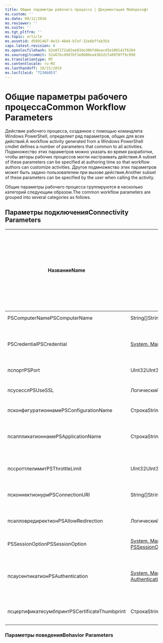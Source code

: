 ```yaml
---
title: Общие параметры рабочего процесса | Документация Майкрософт
ms.custom: ''
ms.date: 09/12/2016
ms.reviewer: ''
ms.suite: ''
ms.tgt_pltfrm: ''
ms.topic: article
ms.assetid: d5891467-8e13-484d-b7af-32e6bffab35d
caps.latest.revision: 4
ms.openlocfilehash: b2e8f272a82ee03de306fd8eac45e109142f6284
ms.sourcegitcommit: 52a67bcd9d7bf3e8600ea4302d1fa8970ff9c998
ms.translationtype: MT
ms.contentlocale: ru-RU
ms.lasthandoff: 10/15/2019
ms.locfileid: "72366053"
---
```

# <a name="common-workflow-parameters"></a><span data-ttu-id="8e016-102">Общие параметры рабочего процесса</span><span class="sxs-lookup"><span data-stu-id="8e016-102">Common Workflow Parameters</span></span>

<span data-ttu-id="8e016-103">Действие рабочего процесса, созданное с помощью командлета Windows PowerShell, определяет ряд параметров, общих для всех действий.</span><span class="sxs-lookup"><span data-stu-id="8e016-103">A workflow activity generated from a Windows PowerShell cmdlet  defines a number of parameters that common to all activities.</span></span> <span data-ttu-id="8e016-104">Подмножество этих параметров можно указать во время разработки, чтобы авторы рабочих процессов могли настраивать действия.</span><span class="sxs-lookup"><span data-stu-id="8e016-104">A subset of these parameters can be specified at authoring time so that workflow authors can customize activities.</span></span> <span data-ttu-id="8e016-105">Другое подмножество этих параметров может быть задано пользователем при вызове действия.</span><span class="sxs-lookup"><span data-stu-id="8e016-105">Another subset of these parameters can be specified by the user when calling the activity.</span></span>

<span data-ttu-id="8e016-106">Общие параметры рабочего процесса группируются в несколько категорий следующим образом.</span><span class="sxs-lookup"><span data-stu-id="8e016-106">The common workflow parameters are grouped into several categories as follows.</span></span>

## <a name="connectivity-parameters"></a><span data-ttu-id="8e016-107">Параметры подключения</span><span class="sxs-lookup"><span data-stu-id="8e016-107">Connectivity Parameters</span></span>

|<span data-ttu-id="8e016-108">Название</span><span class="sxs-lookup"><span data-stu-id="8e016-108">Name</span></span>|<span data-ttu-id="8e016-109">Type</span><span class="sxs-lookup"><span data-stu-id="8e016-109">Type</span></span>|<span data-ttu-id="8e016-110">Описание</span><span class="sxs-lookup"><span data-stu-id="8e016-110">Description</span></span>|<span data-ttu-id="8e016-111">Можно указать конечным пользователем во время выполнения?</span><span class="sxs-lookup"><span data-stu-id="8e016-111">Can be specified by end user at execution time?</span></span>|<span data-ttu-id="8e016-112">Может ли быть задано автором рабочего процесса во время разработки?</span><span class="sxs-lookup"><span data-stu-id="8e016-112">Can be specified by workflow author at authoring time?</span></span>|<span data-ttu-id="8e016-113">Может ли быть задано автором рабочего процесса при создании экземпляра?</span><span class="sxs-lookup"><span data-stu-id="8e016-113">Can be specified by workflow author at instantiation?</span></span>|
|----------|----------|-----------------|-----------------------------------------------------|------------------------------------------------------------|-----------------------------------------------------------|
|<span data-ttu-id="8e016-114">PSComputerName</span><span class="sxs-lookup"><span data-stu-id="8e016-114">PSComputerName</span></span>|<span data-ttu-id="8e016-115">String[]</span><span class="sxs-lookup"><span data-stu-id="8e016-115">String[]</span></span>|<span data-ttu-id="8e016-116">Список имен компьютеров, для которых нужно запустить задания.</span><span class="sxs-lookup"><span data-stu-id="8e016-116">A list of computer names for which to launch jobs.</span></span>|<span data-ttu-id="8e016-117">Да</span><span class="sxs-lookup"><span data-stu-id="8e016-117">Yes</span></span>|<span data-ttu-id="8e016-118">Да</span><span class="sxs-lookup"><span data-stu-id="8e016-118">Yes</span></span>|<span data-ttu-id="8e016-119">Да</span><span class="sxs-lookup"><span data-stu-id="8e016-119">Yes</span></span>|
|<span data-ttu-id="8e016-120">PSCredential</span><span class="sxs-lookup"><span data-stu-id="8e016-120">PSCredential</span></span>|[<span data-ttu-id="8e016-121">System. Management. Automation. PSCredential</span><span class="sxs-lookup"><span data-stu-id="8e016-121">System.Management.Automation.PSCredential</span></span>](/dotnet/api/System.Management.Automation.PSCredential)|<span data-ttu-id="8e016-122">Учетные данные для проверки подлинности, используемые для входа на компьютеры, указанные параметром PSComputerName.</span><span class="sxs-lookup"><span data-stu-id="8e016-122">The authentication credential to use to login to the computers specified by the PSComputerName parameter.</span></span> <span data-ttu-id="8e016-123">Этот параметр допустим, только если указан PSComputerName.</span><span class="sxs-lookup"><span data-stu-id="8e016-123">This parameter is valid only if PSComputerName is specified.</span></span>|<span data-ttu-id="8e016-124">Да</span><span class="sxs-lookup"><span data-stu-id="8e016-124">Yes</span></span>|<span data-ttu-id="8e016-125">Да</span><span class="sxs-lookup"><span data-stu-id="8e016-125">Yes</span></span>|<span data-ttu-id="8e016-126">Да</span><span class="sxs-lookup"><span data-stu-id="8e016-126">Yes</span></span>|
|<span data-ttu-id="8e016-127">пспорт</span><span class="sxs-lookup"><span data-stu-id="8e016-127">PSPort</span></span>|<span data-ttu-id="8e016-128">UInt32</span><span class="sxs-lookup"><span data-stu-id="8e016-128">UInt32</span></span>|<span data-ttu-id="8e016-129">Порт, используемый для запуска рабочего процесса.</span><span class="sxs-lookup"><span data-stu-id="8e016-129">The port to be used to run the workflow.</span></span>|<span data-ttu-id="8e016-130">Да</span><span class="sxs-lookup"><span data-stu-id="8e016-130">Yes</span></span>|<span data-ttu-id="8e016-131">Да</span><span class="sxs-lookup"><span data-stu-id="8e016-131">Yes</span></span>|<span data-ttu-id="8e016-132">Да</span><span class="sxs-lookup"><span data-stu-id="8e016-132">Yes</span></span>|
|<span data-ttu-id="8e016-133">псусессл</span><span class="sxs-lookup"><span data-stu-id="8e016-133">PSUseSSL</span></span>|<span data-ttu-id="8e016-134">Логический</span><span class="sxs-lookup"><span data-stu-id="8e016-134">Boolean</span></span>|<span data-ttu-id="8e016-135">Используйте протокол SSL (SSL) для установления безопасного подключения к удаленному компьютеру для запуска рабочего процесса.</span><span class="sxs-lookup"><span data-stu-id="8e016-135">Use Secure Sockets Layer (SSL) protocol to establish a secure connection to the remote computer to run the workflow.</span></span>|<span data-ttu-id="8e016-136">Да</span><span class="sxs-lookup"><span data-stu-id="8e016-136">Yes</span></span>|<span data-ttu-id="8e016-137">Да</span><span class="sxs-lookup"><span data-stu-id="8e016-137">Yes</span></span>|<span data-ttu-id="8e016-138">Да</span><span class="sxs-lookup"><span data-stu-id="8e016-138">Yes</span></span>|
|<span data-ttu-id="8e016-139">псконфигуратионнаме</span><span class="sxs-lookup"><span data-stu-id="8e016-139">PSConfigurationName</span></span>|<span data-ttu-id="8e016-140">Строка</span><span class="sxs-lookup"><span data-stu-id="8e016-140">String</span></span>|<span data-ttu-id="8e016-141">Конфигурация сеанса, используемая для запуска рабочего процесса.</span><span class="sxs-lookup"><span data-stu-id="8e016-141">The session configuration used to run the workflow.</span></span>|<span data-ttu-id="8e016-142">Да</span><span class="sxs-lookup"><span data-stu-id="8e016-142">Yes</span></span>|<span data-ttu-id="8e016-143">Да</span><span class="sxs-lookup"><span data-stu-id="8e016-143">Yes</span></span>|<span data-ttu-id="8e016-144">Да</span><span class="sxs-lookup"><span data-stu-id="8e016-144">Yes</span></span>|
|<span data-ttu-id="8e016-145">псаппликатионнаме</span><span class="sxs-lookup"><span data-stu-id="8e016-145">PSApplicationName</span></span>|<span data-ttu-id="8e016-146">Строка</span><span class="sxs-lookup"><span data-stu-id="8e016-146">String</span></span>|<span data-ttu-id="8e016-147">Часть имени приложения в универсальном коде ресурса (URI) соединения для выполнения рабочего процесса.</span><span class="sxs-lookup"><span data-stu-id="8e016-147">The application name portion of the connection URI for the workflow execution.</span></span> <span data-ttu-id="8e016-148">Используйте этот параметр только в том случае, если не используется параметр ConnectionURI.</span><span class="sxs-lookup"><span data-stu-id="8e016-148">Use this parameter only when you are not using the ConnectionURI parameter.</span></span>|<span data-ttu-id="8e016-149">Да</span><span class="sxs-lookup"><span data-stu-id="8e016-149">Yes</span></span>|<span data-ttu-id="8e016-150">Да</span><span class="sxs-lookup"><span data-stu-id="8e016-150">Yes</span></span>|<span data-ttu-id="8e016-151">Да</span><span class="sxs-lookup"><span data-stu-id="8e016-151">Yes</span></span>|
|<span data-ttu-id="8e016-152">пссроттлелимит</span><span class="sxs-lookup"><span data-stu-id="8e016-152">PSThrottleLimit</span></span>|<span data-ttu-id="8e016-153">UInt32</span><span class="sxs-lookup"><span data-stu-id="8e016-153">UInt32</span></span>|<span data-ttu-id="8e016-154">Максимальное количество одновременных подключений, которое может быть установлено для запуска рабочего процесса.</span><span class="sxs-lookup"><span data-stu-id="8e016-154">The maximum number of concurrent connections that can be established to run the workflow.</span></span>|<span data-ttu-id="8e016-155">Да</span><span class="sxs-lookup"><span data-stu-id="8e016-155">Yes</span></span>|<span data-ttu-id="8e016-156">Не определено</span><span class="sxs-lookup"><span data-stu-id="8e016-156">TBD</span></span>|<span data-ttu-id="8e016-157">Да</span><span class="sxs-lookup"><span data-stu-id="8e016-157">Yes</span></span>|
|<span data-ttu-id="8e016-158">псконнектионури</span><span class="sxs-lookup"><span data-stu-id="8e016-158">PSConnectionURI</span></span>|<span data-ttu-id="8e016-159">String[]</span><span class="sxs-lookup"><span data-stu-id="8e016-159">String[]</span></span>|<span data-ttu-id="8e016-160">Массив полных URI, указывающих конечные точки для интерактивных сеансов, используемых для запуска рабочего процесса.</span><span class="sxs-lookup"><span data-stu-id="8e016-160">An array of fully-qualified URIs that specify the endpoints for the interactive sessions used to run the workflow.</span></span>|<span data-ttu-id="8e016-161">Да</span><span class="sxs-lookup"><span data-stu-id="8e016-161">Yes</span></span>|<span data-ttu-id="8e016-162">Да</span><span class="sxs-lookup"><span data-stu-id="8e016-162">Yes</span></span>|<span data-ttu-id="8e016-163">Да</span><span class="sxs-lookup"><span data-stu-id="8e016-163">Yes</span></span>|
|<span data-ttu-id="8e016-164">псалловредиректион</span><span class="sxs-lookup"><span data-stu-id="8e016-164">PSAllowRedirection</span></span>|<span data-ttu-id="8e016-165">Логический</span><span class="sxs-lookup"><span data-stu-id="8e016-165">Boolean</span></span>|<span data-ttu-id="8e016-166">Указывает, разрешено ли перенаправление этого соединения на альтернативный URI для запуска рабочего процесса.</span><span class="sxs-lookup"><span data-stu-id="8e016-166">Specifies whether to allow redirection of this connection to an alternate URI to run the workflow.</span></span>|<span data-ttu-id="8e016-167">Да</span><span class="sxs-lookup"><span data-stu-id="8e016-167">Yes</span></span>|<span data-ttu-id="8e016-168">Да</span><span class="sxs-lookup"><span data-stu-id="8e016-168">Yes</span></span>|<span data-ttu-id="8e016-169">Да</span><span class="sxs-lookup"><span data-stu-id="8e016-169">Yes</span></span>|
|<span data-ttu-id="8e016-170">PSSessionOption</span><span class="sxs-lookup"><span data-stu-id="8e016-170">PSSessionOption</span></span>|[<span data-ttu-id="8e016-171">System. Management. Automation. Remoting. PSSessionOption</span><span class="sxs-lookup"><span data-stu-id="8e016-171">System.Management.Automation.Remoting.Pssessionoption</span></span>](/dotnet/api/System.Management.Automation.Remoting.PSSessionOption)|<span data-ttu-id="8e016-172">Дополнительные параметры для сеанса, используемого для запуска рабочего процесса.</span><span class="sxs-lookup"><span data-stu-id="8e016-172">Advanced options for the session used to run the workflow.</span></span>|<span data-ttu-id="8e016-173">Да</span><span class="sxs-lookup"><span data-stu-id="8e016-173">Yes</span></span>|<span data-ttu-id="8e016-174">Да</span><span class="sxs-lookup"><span data-stu-id="8e016-174">Yes</span></span>|<span data-ttu-id="8e016-175">Да</span><span class="sxs-lookup"><span data-stu-id="8e016-175">Yes</span></span>|
|<span data-ttu-id="8e016-176">псаусентикатион</span><span class="sxs-lookup"><span data-stu-id="8e016-176">PSAuthentication</span></span>|[<span data-ttu-id="8e016-177">System. Management. Automation. пространства выполнения. Authenticationmechanism</span><span class="sxs-lookup"><span data-stu-id="8e016-177">System.Management.Automation.Runspaces.Authenticationmechanism</span></span>](/dotnet/api/System.Management.Automation.Runspaces.AuthenticationMechanism)|<span data-ttu-id="8e016-178">Значение перечисления [System. Management. Automation. пространства имен. Authenticationmechanism](/dotnet/api/System.Management.Automation.Runspaces.AuthenticationMechanism) , указывающее механизм проверки подлинности, используемый для проверки подлинности учетных данных пользователя.</span><span class="sxs-lookup"><span data-stu-id="8e016-178">A value of the [System.Management.Automation.Runspaces.Authenticationmechanism](/dotnet/api/System.Management.Automation.Runspaces.AuthenticationMechanism) enumeration that specifies the authentication mechanism used to authenticate the user's credentials.</span></span>|<span data-ttu-id="8e016-179">Да</span><span class="sxs-lookup"><span data-stu-id="8e016-179">Yes</span></span>|<span data-ttu-id="8e016-180">Да</span><span class="sxs-lookup"><span data-stu-id="8e016-180">Yes</span></span>|<span data-ttu-id="8e016-181">Да</span><span class="sxs-lookup"><span data-stu-id="8e016-181">Yes</span></span>|
|<span data-ttu-id="8e016-182">псцертификатесумбпринт</span><span class="sxs-lookup"><span data-stu-id="8e016-182">PSCertificateThumbprint</span></span>|<span data-ttu-id="8e016-183">Строка</span><span class="sxs-lookup"><span data-stu-id="8e016-183">String</span></span>|<span data-ttu-id="8e016-184">Сертификат цифрового открытого ключа (X509) учетной записи пользователя, имеющей разрешение на запуск рабочего процесса.</span><span class="sxs-lookup"><span data-stu-id="8e016-184">The digital public key certificate (X509) of a user account that has permission to run the workflow.</span></span>|<span data-ttu-id="8e016-185">Да</span><span class="sxs-lookup"><span data-stu-id="8e016-185">Yes</span></span>|<span data-ttu-id="8e016-186">Да</span><span class="sxs-lookup"><span data-stu-id="8e016-186">Yes</span></span>|<span data-ttu-id="8e016-187">Да</span><span class="sxs-lookup"><span data-stu-id="8e016-187">Yes</span></span>|

### <a name="behavior-parameters"></a><span data-ttu-id="8e016-188">Параметры поведения</span><span class="sxs-lookup"><span data-stu-id="8e016-188">Behavior Parameters</span></span>